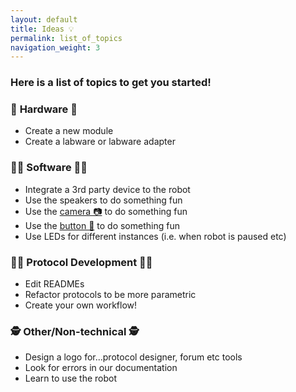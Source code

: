 ```yaml
---
layout: default
title: Ideas 💡
permalink: list_of_topics
navigation_weight: 3
---
```


### Here is a list of topics to get you started!

### 👷‍ **Hardware** 👷

- Create a new module
- Create a labware or labware adapter

###  👩‍💻 **Software** 👨‍💻

- Integrate a 3rd party device to the robot
- Use the speakers to do something fun
- Use the [camera 📷](https://github.com/Opentrons/Hack-A-Tron/issues/11) to do something fun
- Use the [button 🔵](https://github.com/Opentrons/Hack-A-Tron/issues/5) to do something fun
- Use LEDs for different instances (i.e. when robot is paused etc)

### 👩‍🔬  **Protocol Development** 👨‍🔬
- Edit READMEs
- Refactor protocols to be more parametric
- Create your own workflow!

### 🕵️‍ **Other/Non-technical** 🕵
- Design a logo for...protocol designer, forum etc tools
- Look for errors in our documentation
- Learn to use the robot
